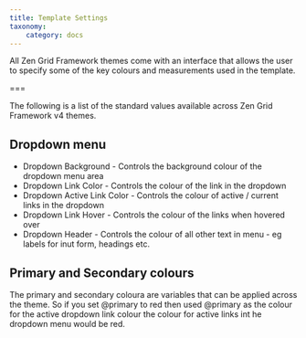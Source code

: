 ```yaml
---
title: Template Settings
taxonomy:
    category: docs
---
```


All Zen Grid Framework themes come with an interface that allows the user to specify some of the key colours and measurements used in the template.

===

The following is a list of the standard values available across Zen Grid Framework v4 themes.

## Dropdown menu
- Dropdown Background - Controls the background colour of the dropdown menu area
- Dropdown Link Color - Controls the colour of the link in the dropdown
- Dropdown Active Link Color - Controls the colour of active / current links in the dropdown
- Dropdown Link Hover - Controls the colour of the links when hovered over
- Dropdown Header - Controls the colour of all other text in menu - eg labels for inut form, headings etc.

## Primary and Secondary colours
The primary and secondary coloura are variables that can be applied across the theme. So if you set @primary to red then used @primary as the colour for the active dropdown link colour the colour for active links int he dropdown menu would be red.
